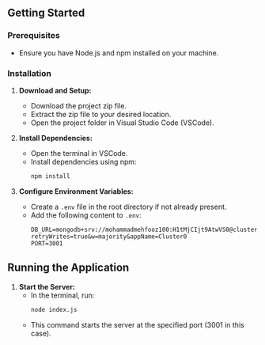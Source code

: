 ## Getting Started

### Prerequisites

- Ensure you have Node.js and npm installed on your machine.

### Installation

1. **Download and Setup:**
   - Download the project zip file.
   - Extract the zip file to your desired location.
   - Open the project folder in Visual Studio Code (VSCode).

2. **Install Dependencies:**
   - Open the terminal in VSCode.
   - Install dependencies using npm:
     ```bash
     npm install
     ```

3. **Configure Environment Variables:**
   - Create a `.env` file in the root directory if not already present.
   - Add the following content to `.env`:
     ```dotenv
     DB_URL=mongodb+srv://mohammadmehfooz100:H1tMjCIjt9AtwVS0@cluster0.nobikd3.mongodb.net/?retryWrites=true&w=majority&appName=Cluster0
     PORT=3001
     ```

## Running the Application

1. **Start the Server:**
   - In the terminal, run:
     ```bash
     node index.js
     ```
   - This command starts the server at the specified port (3001 in this case).